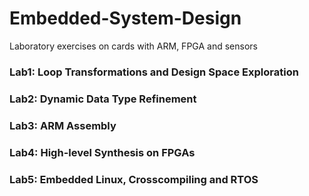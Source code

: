 # Embedded-System-Design
Laboratory exercises on cards with ARM, FPGA and sensors

### Lab1: Loop Transformations and Design Space Exploration
### Lab2: Dynamic Data Type Refinement
### Lab3: ARM Assembly
### Lab4: High-level Synthesis on FPGAs
### Lab5: Embedded Linux, Crosscompiling and RTOS
